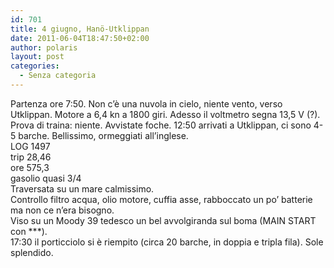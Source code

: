 ```yaml
---
id: 701
title: 4 giugno, Hanö-Utklippan
date: 2011-06-04T18:47:50+02:00
author: polaris
layout: post
categories:
  - Senza categoria
---
```

Partenza ore 7:50. Non c&#8217;è una nuvola in cielo, niente vento, verso Utklippan. Motore a 6,4 kn a 1800 giri. Adesso il voltmetro segna 13,5 V (?). Prova di traina: niente. Avvistate foche. 12:50 arrivati a Utklippan, ci sono 4-5 barche. Bellissimo, ormeggiati all&#8217;inglese.  
LOG 1497  
trip 28,46  
ore 575,3  
gasolio quasi 3/4  
Traversata su un mare calmissimo.  
Controllo filtro acqua, olio motore, cuffia asse, rabboccato un po&#8217; batterie ma non ce n&#8217;era bisogno.  
Viso su un Moody 39 tedesco un bel avvolgiranda sul boma (MAIN START con \***).  
17:30 il porticciolo si è riempito (circa 20 barche, in doppia e tripla fila). Sole splendido.